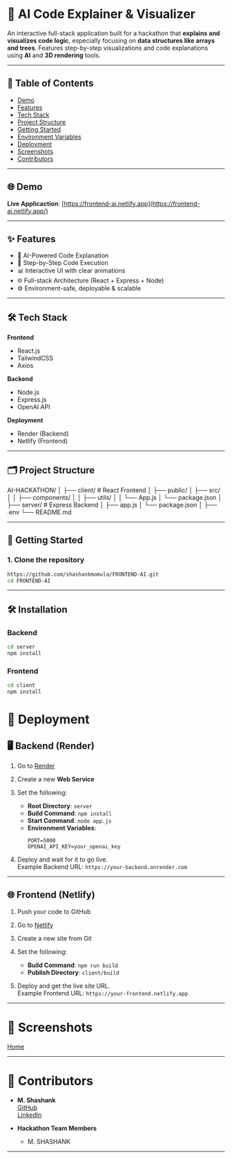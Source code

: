 
# 🚀 AI Code Explainer & Visualizer

An interactive full-stack application built for a hackathon that **explains and visualizes code logic**, especially focusing on **data structures like arrays and trees**. Features step-by-step visualizations and code explanations using **AI** and **3D rendering** tools.

---

## 📌 Table of Contents

- [Demo](#-demo)
- [Features](#-features)
- [Tech Stack](#-tech-stack)
- [Project Structure](#-project-structure)
- [Getting Started](#-getting-started)
- [Environment Variables](#-environment-variables)
- [Deployment](#-deployment)
- [Screenshots](#-screenshots)
- [Contributors](#-contributors)

---

## 🌐 Demo

**Live Applicaction**: [https://frontend-ai.netlify.app](https://frontend-ai.netlify.app/)


---

## ✨ Features

- 🧠 AI-Powered Code Explanation
- 🔎 Step-by-Step Code Execution
- 📊 Interactive UI with clear animations
- 🌐 Full-stack Architecture (React + Express + Node)
- ⚙️ Environment-safe, deployable & scalable

---

## 🛠 Tech Stack

**Frontend**
- React.js
- TailwindCSS
- Axios

**Backend**
- Node.js
- Express.js
- OpenAI API

**Deployment**
- Render (Backend)
- Netlify (Frontend)

---

## 🗂 Project Structure

AI-HACKATHON/
│
├── client/ # React Frontend
│ ├── public/
│ ├── src/
│ │ ├── components/
│ │ ├── utils/
│ │ └── App.js
│ └── package.json
│
├── server/ # Express Backend
│ ├── app.js
│ └── package.json
│
├── .env
└── README.md


---

## 🧩 Getting Started

### 1. Clone the repository

```bash
https://github.com/shashankmomula/FRONTEND-AI.git
cd FRONTEND-AI
```

---

## 🛠️ Installation

### Backend

```bash
cd server
npm install
```

### Frontend

```bash
cd client
npm install
```

# 🚀 Deployment

## 🖥 Backend (Render)

1. Go to [Render](https://render.com)
2. Create a new **Web Service**
3. Set the following:

   - **Root Directory**: `server`
   - **Build Command**: `npm install`
   - **Start Command**: `node app.js`
   - **Environment Variables**:  
     ```env
     PORT=5000
     OPENAI_API_KEY=your_openai_key
     ```

4. Deploy and wait for it to go live.  
   Example Backend URL: `https://your-backend.onrender.com`

---

## 🌐 Frontend (Netlify)

1. Push your code to GitHub
2. Go to [Netlify](https://netlify.com)
3. Create a new site from Git
4. Set the following:

   - **Build Command**: `npm run build`
   - **Publish Directory**: `client/build`

5. Deploy and get the live site URL.  
   Example Frontend URL: `https://your-frontend.netlify.app`

---

# 📸 Screenshots



[Home](screenshots/frontend-ai-1.png)



---

# 👥 Contributors

- **M. Shashank**  
  [GitHub](https://github.com/shashankmomula)  
  [LinkedIn](https://www.linkedin.com/in/momula-shashank-92a2a925a/)

- **Hackathon Team Members**
  - M. SHASHANK 
  

---

